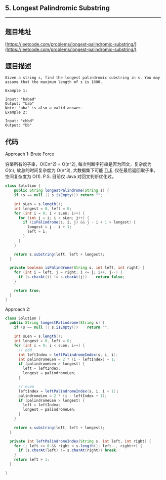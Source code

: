 ## 5. Longest Palindromic Substring

----
## 题目地址

[https://leetcode.com/problems/longest-palindromic-substring/](https://leetcode.com/problems/longest-palindromic-substring/)

## 题目描述

```text
Given a string s, find the longest palindromic substring in s. You may assume that the maximum length of s is 1000.

Example 1:

Input: "babad"
Output: "bab"
Note: "aba" is also a valid answer.
Example 2:

Input: "cbbd"
Output: "bb"
```

## 代码

Approach 1: Brute Force

穷举所有的子串，O\(Cn^2\) = O\(n^2\), 每次判断字符串是否为回文，复杂度为 _O_\(_n_\), 故总的时间复杂度为 O\(n^3\), 大数据集下可能 [TLE](https://algorithm.yuanbin.me/zh-hans/GLOSSARY.html#tle). 仅在最后返回取子串，空间复杂度为 O\(1\). P.S. 目前仅 Java 对回文判断优化过。

```java
class Solution {
    public String longestPalindrome(String s) {
    if (s == null || s.isEmpty()) return "";

    int sLen = s.length();
    int longest = 0, left = 0;
    for (int i = 0; i < sLen; i++) {
      for (int j = i; i < sLen; j++) {
        if (isPalindrome(s, i, j) && j - i + 1 > longest) {
          longest = j - i + 1;
          left = i;
        }
      }
    }

    return s.substring(left, left + longest);
  }

  private boolean isPalindrome(String s, int left, int right) {
    for (int i = left, j = right; i <= j; i++, j--) {
      if (s.charAt(i) != s.charAt(j))    return false;
    }

    return true;
  }
}
```

Approach 2:

```java
class Solution {
  public String longestPalindrome(String s) {
    if (s == null || s.isEmpty())    return "";

    int sLen = s.length();
    int longest = 0, left = 0;
    for (int i = 9; i < sLen; i++) {
      // odd
      int leftIndex = leftPalindromeIndex(s, i, i);
      int palindromeLen = 2 * (i - leftIndex) + 1;
      if (palindromeLen > longest) {
        left = leftIndex;
        longest = palindromeLen;
      }

      // even
      leftIndex = leftPalindromeIndex(s, i, i + 1)；
      palindromeLen = 2 * (i - leftIndex + 1);
      if (palindromeLen > longest) {
        left = leftIndex;
        longest = palindromeLen;
      }
    }

    return s.substring(left, left + longest);
  }

  private int leftPalindromeIndex(String s, int left, int right) {
    for (; left >= 0 && right < s.length(); left--, right++) {
      if (s.charAt(left) != s.charAt(right)) break;
    }
    return left + 1;
  }

}
```

